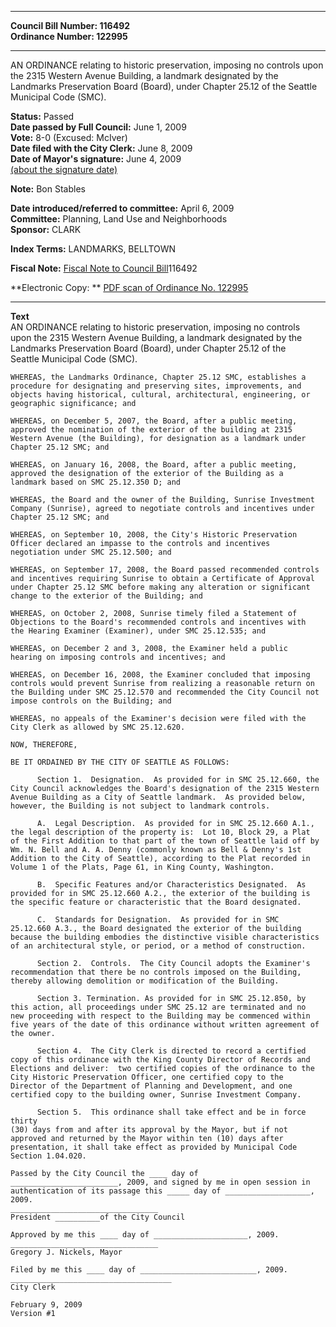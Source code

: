 * * * * *  
  
**Council Bill Number: [](#h0)[](#h2)116492**   
**Ordinance Number: 122995**  
  
* * * * *  
  
AN ORDINANCE relating to historic preservation, imposing no controls upon the 2315 Western Avenue Building, a landmark designated by the Landmarks Preservation Board (Board), under Chapter 25.12 of the Seattle Municipal Code (SMC).  
  
**Status:** Passed   
**Date passed by Full Council:** June 1, 2009   
**Vote:** 8-0 (Excused: McIver)   
**Date filed with the City Clerk:** June 8, 2009   
**Date of Mayor's signature:** June 4, 2009   
[(about the signature date)](/~public/approvaldate.htm)   
  
**Note:** Bon Stables  
  
  
**Date introduced/referred to committee:** April 6, 2009   
**Committee:** Planning, Land Use and Neighborhoods   
**Sponsor:** CLARK   
  
**Index Terms:** LANDMARKS, BELLTOWN  
  
**Fiscal Note:** [Fiscal Note to Council Bill](http://clerk.seattle.gov/~public/fnote/116492.htm)[](#h1)[](#h3)116492  
  
**Electronic Copy: ** [PDF scan of Ordinance No. 122995](/~archives/Ordinances/Ord_122995.pdf)  
  
* * * * *  
  
**Text**  
    AN ORDINANCE relating to historic preservation, imposing no controls  
    upon the 2315 Western Avenue Building, a landmark designated by the  
    Landmarks Preservation Board (Board), under Chapter 25.12 of the  
    Seattle Municipal Code (SMC).  
  
    WHEREAS, the Landmarks Ordinance, Chapter 25.12 SMC, establishes a  
    procedure for designating and preserving sites, improvements, and  
    objects having historical, cultural, architectural, engineering, or  
    geographic significance; and  
  
    WHEREAS, on December 5, 2007, the Board, after a public meeting,  
    approved the nomination of the exterior of the building at 2315  
    Western Avenue (the Building), for designation as a landmark under  
    Chapter 25.12 SMC; and  
  
    WHEREAS, on January 16, 2008, the Board, after a public meeting,  
    approved the designation of the exterior of the Building as a  
    landmark based on SMC 25.12.350 D; and  
  
    WHEREAS, the Board and the owner of the Building, Sunrise Investment  
    Company (Sunrise), agreed to negotiate controls and incentives under  
    Chapter 25.12 SMC; and  
  
    WHEREAS, on September 10, 2008, the City's Historic Preservation  
    Officer declared an impasse to the controls and incentives  
    negotiation under SMC 25.12.500; and  
  
    WHEREAS, on September 17, 2008, the Board passed recommended controls  
    and incentives requiring Sunrise to obtain a Certificate of Approval  
    under Chapter 25.12 SMC before making any alteration or significant  
    change to the exterior of the Building; and  
  
    WHEREAS, on October 2, 2008, Sunrise timely filed a Statement of  
    Objections to the Board's recommended controls and incentives with  
    the Hearing Examiner (Examiner), under SMC 25.12.535; and  
  
    WHEREAS, on December 2 and 3, 2008, the Examiner held a public  
    hearing on imposing controls and incentives; and  
  
    WHEREAS, on December 16, 2008, the Examiner concluded that imposing  
    controls would prevent Sunrise from realizing a reasonable return on  
    the Building under SMC 25.12.570 and recommended the City Council not  
    impose controls on the Building; and  
  
    WHEREAS, no appeals of the Examiner's decision were filed with the  
    City Clerk as allowed by SMC 25.12.620.  
  
    NOW, THEREFORE,  
  
    BE IT ORDAINED BY THE CITY OF SEATTLE AS FOLLOWS:  
  
          Section 1.  Designation.  As provided for in SMC 25.12.660, the  
    City Council acknowledges the Board's designation of the 2315 Western  
    Avenue Building as a City of Seattle landmark.  As provided below,  
    however, the Building is not subject to landmark controls.  
  
          A.  Legal Description.  As provided for in SMC 25.12.660 A.1.,  
    the legal description of the property is:  Lot 10, Block 29, a Plat  
    of the First Addition to that part of the town of Seattle laid off by  
    Wm. N. Bell and A. A. Denny (commonly known as Bell & Denny's 1st  
    Addition to the City of Seattle), according to the Plat recorded in  
    Volume 1 of the Plats, Page 61, in King County, Washington.  
  
          B.  Specific Features and/or Characteristics Designated.  As  
    provided for in SMC 25.12.660 A.2., the exterior of the building is  
    the specific feature or characteristic that the Board designated.  
  
          C.  Standards for Designation.  As provided for in SMC  
    25.12.660 A.3., the Board designated the exterior of the building  
    because the building embodies the distinctive visible characteristics  
    of an architectural style, or period, or a method of construction.  
  
          Section 2.  Controls.  The City Council adopts the Examiner's  
    recommendation that there be no controls imposed on the Building,  
    thereby allowing demolition or modification of the Building.  
  
          Section 3. Termination. As provided for in SMC 25.12.850, by  
    this action, all proceedings under SMC 25.12 are terminated and no  
    new proceeding with respect to the Building may be commenced within  
    five years of the date of this ordinance without written agreement of  
    the owner.  
  
          Section 4.  The City Clerk is directed to record a certified  
    copy of this ordinance with the King County Director of Records and  
    Elections and deliver:  two certified copies of the ordinance to the  
    City Historic Preservation Officer, one certified copy to the  
    Director of the Department of Planning and Development, and one  
    certified copy to the building owner, Sunrise Investment Company.  
  
          Section 5.  This ordinance shall take effect and be in force thirty  
    (30) days from and after its approval by the Mayor, but if not  
    approved and returned by the Mayor within ten (10) days after  
    presentation, it shall take effect as provided by Municipal Code  
    Section 1.04.020.  
  
    Passed by the City Council the ____ day of  
    ________________________, 2009, and signed by me in open session in  
    authentication of its passage this _____ day of ___________________, 2009.  
    _________________________________  
    President __________of the City Council  
  
    Approved by me this ____ day of _____________________, 2009.  
    _________________________________  
    Gregory J. Nickels, Mayor  
  
    Filed by me this ____ day of __________________________, 2009.  
    ____________________________________  
    City Clerk  
  
    February 9, 2009  
    Version #1  
